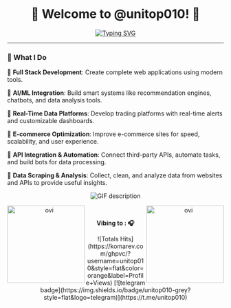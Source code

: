 <h1 align="center" title="...and I'm happy to see you here :)">👋 Welcome to @unitop010! 👋</a></h1>

<div align="center">
  <a href="https://git.io/typing-svg"><img src="https://readme-typing-svg.demolab.com?font=Comic+Sans+MS&size=30&pause=1000&center=true&width=720&lines=Senior+Software+Engineer;Over+9+years+of+Exp+in+Full+Stack+Development" alt="Typing SVG" /></a>
</div>
<hr></hr>
<h3>📌 What I Do </h3>

🌱 **Full Stack Development**: Create complete web applications using modern tools.


🌱 **AI/ML Integration**: Build smart systems like recommendation engines, chatbots, and data analysis tools.

🌱 **Real-Time Data Platforms**: Develop trading platforms with real-time alerts and customizable dashboards.

🌱 **E-commerce Optimization**: Improve e-commerce sites for speed, scalability, and user experience.

🌱 **API Integration & Automation**: Connect third-party APIs, automate tasks, and build bots for data processing.

🌱 **Data Scraping & Analysis**: Collect, clean, and analyze data from websites and APIs to provide useful insights.
<br/>
<div align="center">
  <picture>
    <source media="(prefers-color-scheme: dark)" srcset="./Skills_Animation_Dark.gif">
    <source media="(prefers-color-scheme: light)" srcset="./Skills_Animation_White.gif">
    <img align="center" alt="GIF description" src="./Skills_Animation_White.gif">
  </picture>
</div>
<div align="center">
  <p><img height=180 align="left" src="https://github-readme-stats.vercel.app/api?username=unitop010&show_icons=true&locale=en&theme=chartreuse-dark" alt="ovi" /></p>
  <p><img height=180 align="right" src="https://github-readme-stats.vercel.app/api/top-langs?username=unitop010&show_icons=true&locale=en&layout=compact&theme=chartreuse-dark" alt="ovi" /></p>
</div>

</br>

<div align="center" width="50">
  <p><strong>
    Vibing to : 🎧  
  </strong></p>
  ![Totals Hits](https://komarev.com/ghpvc/?username=unitop010&style=flat&color=orange&label=Profile+Views)
  [![telegram badge](https://img.shields.io/badge/unitop010-grey?style=flat&logo=telegram)](https://t.me/unitop010) <br>
</div>
